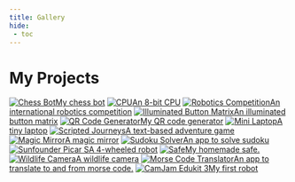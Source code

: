 ```yaml
---
title: Gallery
hide:
 - toc
---
```

# My Projects

<div class="gallery">
  <a href="../programming/chess_bot"><img src="../programming/images/chessbot.png" alt="Chess Bot">My chess bot</a>
  <a href="../electronics/CPU"><img src="../electronics/images/cpu.png" alt="CPU">An 8-bit CPU</a>
  <a href="../robotics/WER2025"><img src="../robotics/images/WER2025.png" alt="Robotics Competition">An international robotics competition</a>
  <a href="../digital_making/light_fantastic"><img src="../digital_making/images/lightfantastic.png" alt="Illuminated Button Matrix">An illuminated button matrix</a>
  <a href="../programming/qr_code_generator"><img src="../programming/images/qrcode.png" alt="QR Code Generator">My QR code generator</a>
  <a href="../digital_making/laptop"><img src="../digital_making/images/laptop.png" alt="Mini Laptop">A tiny laptop</a>
  <a href="../programming/scripted_journeys"><img src="../programming/images/scriptedjourneys.png" alt="Scripted Journeys">A text-based adventure game</a>
  <a href="../digital_making/magic_mirror"><img src="../digital_making/images/magicmirror.png" alt="Magic Mirror">A magic mirror</a>
  <a href="../programming/sudoku_solver"><img src="../programming/images/sudokusolver.png" alt="Sudoku Solver">An app to solve sudoku</a>
  <a href="../robotics/picar"><img src="../robotics/images/picar.png" alt="Sunfounder Picar S">A 4-wheeled robot</a>
  <a href="../electronics/safe"><img src="../electronics/images/safe.png" alt="Safe">My homemade safe.</a>
  <a href="../digital_making/wildlife_camera"><img src="../digital_making/images/camera.png" alt="Wildlife Camera">A wildlife camera</a>
  <a href="../programming/morse_code"><img src="../programming/images/morse.png" alt="Morse Code Translator">An app to translate to and from morse code.</a>
  <a href="../robotics/camjam"><img src="../robotics/images/camjam.png" alt="CamJam Edukit 3">My first robot</a>
</div>
